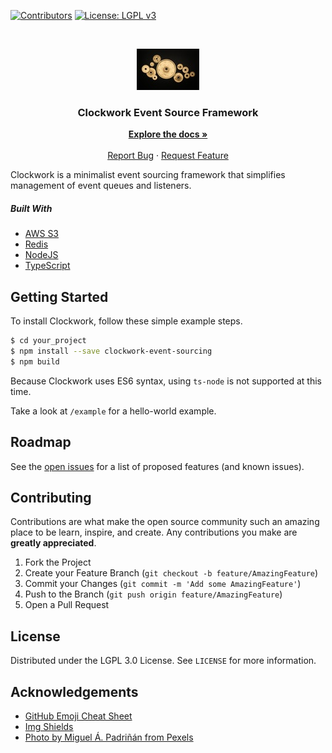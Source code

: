 <!-- PROJECT SHIELDS -->

<!--
*** Markdown "reference style" links used for readability.
*** Reference links are enclosed in brackets [ ] instead of parentheses ( ).
*** See the bottom of this document for the declaration of the reference variables
*** for contributors-url, forks-url, etc. This is an optional, concise syntax you may use.
*** https://www.markdownguide.org/basic-syntax/#reference-style-links
-->

[![Contributors][contributors-shield]][contributors-url]
[![License: LGPL v3][license-shield]][license-url]

<!-- PROJECT LOGO -->

<br />
<p align="center">
  <a href="/">
    <img src="./docs/images/logo.jpg" alt="Logo" width="100" height="66">
  </a>

  <h3 align="center">Clockwork Event Source Framework</h3>

  <p align="center">
    <a href="docs/index.md"><strong>Explore the docs »</strong></a>
    <br />
    <br />
    <a href="https://github.com/canadiannomad/clockwork-event-sourcing/issues">Report Bug</a>
    ·
    <a href="https://github.com/canadiannomad/clockwork-event-sourcing/issues">Request Feature</a>
  </p>
</p>

Clockwork is a minimalist event sourcing framework that simplifies management of event queues and listeners.

##### Built With

-   [AWS S3](https://aws.amazon.com)
-   [Redis](https://redis.io)
-   [NodeJS](https://nodejs.org)
-   [TypeScript](https://typescriptlang.org)

<!-- GETTING STARTED -->

## Getting Started

To install Clockwork, follow these simple example steps.

```sh
$ cd your_project
$ npm install --save clockwork-event-sourcing
$ npm build
```

Because Clockwork uses ES6 syntax, using ```ts-node``` is not supported at this time.

Take a look at `/example` for a hello-world example.

<!-- ROADMAP -->

## Roadmap

See the [open issues](https://github.com/canadiannomad/clockwork-event-sourcing/issues) for a list of proposed features (and known issues).

<!-- CONTRIBUTING -->

## Contributing

Contributions are what make the open source community such an amazing place to be learn, inspire, and create. Any contributions you make are **greatly appreciated**.

1.  Fork the Project
2.  Create your Feature Branch (`git checkout -b feature/AmazingFeature`)
3.  Commit your Changes (`git commit -m 'Add some AmazingFeature'`)
4.  Push to the Branch (`git push origin feature/AmazingFeature`)
5.  Open a Pull Request

<!-- LICENSE -->

## License

Distributed under the LGPL 3.0 License. See `LICENSE` for more information.

<!-- ACKNOWLEDGEMENTS -->

## Acknowledgements

-   [GitHub Emoji Cheat Sheet](https://www.webpagefx.com/tools/emoji-cheat-sheet)
-   [Img Shields](https://shields.io)
-   [Photo by Miguel Á. Padriñán from Pexels](https://www.pexels.com/photo/photo-of-golden-cogwheel-on-black-background-3785935/)

<!-- MARKDOWN LINKS & IMAGES -->

<!-- https://www.markdownguide.org/basic-syntax/#reference-style-links -->

[contributors-shield]: https://img.shields.io/badge/CONTRIBUTORS-3-blueviolet?style=for-the-badge

[contributors-url]: https://github.com/canadiannomad/clockwork-event-sourcing/blob/master/AUTHORS.md

[license-shield]: https://img.shields.io/badge/LICENSE-LGPL--3.0-blue?style=for-the-badge

[license-url]: https://github.com/canadiannomad/clockwork-event-sourcing/blob/master/LICENSE
